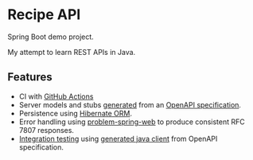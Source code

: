 # Recipe API

Spring Boot demo project.

My attempt to learn REST APIs in Java.

## Features

- CI with [GitHub Actions](.github/workflows/java.yml)
- Server models and stubs [generated](https://openapi-generator.tech/docs/generators/spring/) from an
  [OpenAPI specification](./openapi.json).
- Persistence using [Hibernate ORM](https://hibernate.org/orm/).
- Error handling using [problem-spring-web](https://github.com/zalando/problem-spring-web) to produce consistent
  RFC 7807 responses.
- [Integration testing](server/src/test/java/com/luyunchien/recipe/api/RecipeControllerIT.java) 
  using [generated java client](java-client/pom.xml) from OpenAPI specification.